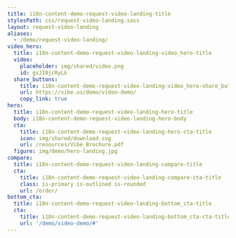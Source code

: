 ```yaml
---
title: i18n-content-demo-request-video-landing-title
stylesPath: css/request-video-landing.sass
layout: request-video-landing
aliases:
  - /demo/request-video-landing/
video_hero:
  title: i18n-content-demo-request-video-landing-video_hero-title
  video:
    placeholder: img/shared/video.png
    id: gsJI0jcRyLk
  share_buttons:
    title: i18n-content-demo-request-video-landing-video_hero-share_buttons-title
    url: https://vibe.us/demo/video-demo/
    copy_link: true
hero:
  title: i18n-content-demo-request-video-landing-hero-title
  body: i18n-content-demo-request-video-landing-hero-body
  cta:
    title: i18n-content-demo-request-video-landing-hero-cta-title
    icon: img/shared/download.svg
    url: /resources/Vibe_Brochure.pdf
  figure: img/demo/hero-landing.jpg
compare:
  title: i18n-content-demo-request-video-landing-compare-title
  cta:
    title: i18n-content-demo-request-video-landing-compare-cta-title
    class: is-primary is-outlined is-rounded
    url: /order/
bottom_cta:
  title: i18n-content-demo-request-video-landing-bottom_cta-title
  cta:
    title: i18n-content-demo-request-video-landing-bottom_cta-cta-title
    url: '/demo/video-demo/#'
---
```

